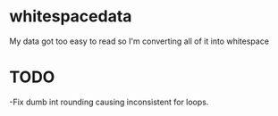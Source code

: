 # whitespacedata
My data got too easy to read so I'm converting all of it into whitespace

# TODO
-Fix dumb int rounding causing inconsistent for loops.
